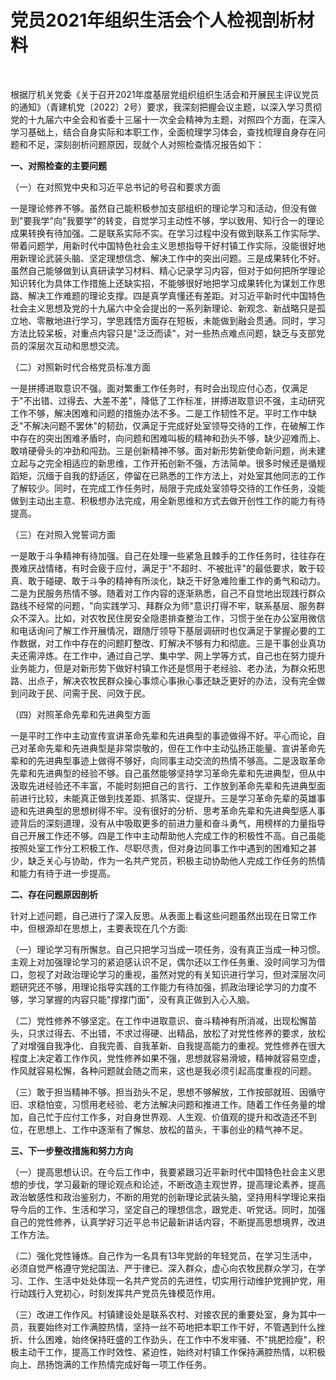 # 党员2021年组织生活会个人检视剖析材料

 

根据厅机关党委《关于召开2021年度基层党组织组织生活会和开展民主评议党员的通知》（青建机党〔2022〕2号）要求，我深刻把握会议主题，以深入学习贯彻党的十九届六中全会和省委十三届十一次全会精神为主题，对照四个方面，在深入学习基础上，结合自身实际和本职工作，全面梳理学习体会，查找梳理自身存在问题和不足，深刻剖析问题原因，现就个人对照检查情况报告如下：

**一、对照检查的主要问题**

（一）在对照党中央和习近平总书记的号召和要求方面

一是理论修养不够。虽然自己能积极参加支部组织的理论学习和活动，但没有做到"要我学"向"我要学"的转变，自觉学习主动性不够，学以致用、知行合一的理论成果转换有待加强。二是联系实际不实。在学习过程中没有做到联系工作实际学、带着问题学，用新时代中国特色社会主义思想指导干好村镇工作实际，没能很好地用新理论武装头脑、坚定理想信念、解决工作中的突出问题。三是成果转化不好。虽然自己能够做到认真研读学习材料、精心记录学习内容，但对于如何把所学理论知识转化为具体工作措施上还缺实招，不能够很好地把学习成果转化为谋划工作思路、解决工作难题的理论支撑。四是真学真懂还有差距。对习近平新时代中国特色社会主义思想及党的十九届六中全会提出的一系列新理论、新观念、新战略只是孤立地、零散地进行学习，学思践悟方面存在短板，未能做到融会贯通。同时，学习方法比较呆板，对重点内容只是"泛泛而读"，对一些热点难点问题，缺乏与支部党员的深层次互动和思想交流。

（二）对照新时代合格党员标准方面

一是拼搏进取意识不强。面对繁重工作任务时，有时会出现应付心态，仅满足于"不出错、过得去、大差不差"，降低了工作标准，拼搏进取意识不强，主动研究工作不够，解决困难和问题的措施办法不多。二是工作韧性不足。平时工作中缺乏"不解决问题不罢休"的韧劲，仅满足于完成好处室领导交待的工作，在破解工作中存在的突出困难矛盾时，向问题和困难叫板的精神和劲头不够，缺少迎难而上、敢啃硬骨头的冲劲和闯劲。三是创新精神不够。面对新形势新使命新问题，尚未建立起与之完全相适应的新思维，工作开拓创新不强，方法简单。很多时候还是循规蹈矩，沉缅于自我的舒适区，停留在已熟悉的工作方法上，对处室其他同志的工作了解较少。同时，在完成工作任务时，局限于完成处室领导交待的工作任务，没能做到主动出主意、积极想办法完成，用全新思维和方式去做开创性工作的能力有待提高。

（三）在对照入党誓词方面

一是敢于斗争精神有待加强。自己在处理一些紧急且棘手的工作任务时，往往存在畏难厌战情绪，有时会疲于应付，满足于"不超时、不被批评"的最低要求，敢于较真、敢于碰硬、敢于斗争的精神有所淡化，缺乏干好急难险重工作的勇气和动力。二是为民服务热情不够。随着对工作内容的逐渐熟悉，自己不自觉地出现践行群众路线不经常的问题，"向实践学习、拜群众为师"意识打得不牢，联系基层、服务群众不深入。比如，对农牧民住房安全隐患排查整治工作，习惯于坐在办公室用微信和电话询问了解工作开展情况，跟随厅领导下基层调研时也仅满足于掌握必要的工作数据，对工作中存在的问题盯整改、盯解决不够有力和彻底。三是干事创业真功夫还需淬炼。在工作中，通过自己学、集中学、网上学等方式，自己也在努力提升业务能力，但是对新形势下做好村镇工作还是惯用于老经验、老办法，为群众拓思路、出点子，解决农牧民群众操心事烦心事揪心事还缺乏更好的办法，没有完全做到问政于民、问需于民、问效于民。

（四）对照革命先辈和先进典型方面

一是平时工作中主动宣传宣讲革命先辈和先进典型的事迹做得不好。平心而论，自己对革命先辈和先进典型是非常崇敬的，但在工作中主动弘扬正能量、宣讲革命先辈和的先进典型事迹上做得不够好，向同事主动交流的热情不够高。二是汲取革命先辈和先进典型的经验不够。自己虽然能够坚持学习革命先辈和先进典型，但从中汲取先进经验还不丰富，不能时刻把自己的言行、工作放到革命先辈和先进典型面前进行比较，未能真正做到找差距、抓落实、促提升。三是学习革命先辈的英雄事迹和先进典型的思想树得不牢。没有很好的分析、思考革命先辈和先进典型感人事迹背后的深刻道理，没有从中吸取更多的前进力量和奋斗勇气，用榜样的力量指导自己开展工作还不够。四是工作中主动帮助他人完成工作的积极性不高。自己虽能按照处室工作分工积极工作、尽职尽责，但对身边同事工作中遇到的困难知之甚少，缺乏关心与协助，作为一名共产党员，积极主动协助他人完成工作任务的热情和能力有待于进一步提高。

**二、存在问题原因剖析**

针对上述问题，自己进行了深入反思。从表面上看这些问题虽然出现在日常工作中，但根源却在思想上，主要表现在几个方面:

（一）理论学习有所懈怠。自己只把学习当成一项任务，没有真正当成一种习惯。主观上对加强理论学习的紧迫感认识不足，偶尔还以工作任务重、没时间学习为借口，忽视了对政治理论学习的重视，虽然对党的有关知识进行学习，但对深层次问题研究还不够，用理论指导实践的工作能力有待加强，抓政治理论学习的力度不够，学习掌握的内容只能"撑撑门面"，没有真正做到入心入脑。

（二）党性修养不够坚定。在工作中进取意识、奋斗精神有所消减，出现松懈苗头，只求过得去、不出错，不求过得硬、出精品，放松了对党性修养的要求，放松了对增强自我净化、自我完善、自我革新、自我提高能力的重视。党性修养在很大程度上决定着工作作风，党性修养如果不强，思想就容易滑坡，精神就容易空虚，作风就容易松懈，各种问题就会随之而来，这也是我必须引起高度重视的问题。

（三）敢于担当精神不够。担当劲头不足，思想不够解放，工作按部就班、因循守旧、求稳怕变，习惯用老经验、老方法解决问题和推进工作。随着工作任务量的增加，自己忙于应付工作多，对自身世界观、人生观、价值观的提升和改造还不到位，在思想上、工作中逐渐有了懈怠、放松的苗头，干事创业的精气神不足。

**三、下一步整改措施和努力方向**

（一）提高思想认识。在今后工作中，我要紧跟习近平新时代中国特色社会主义思想的步伐，学习最新的理论观点和论述，不断改造主观世界，提高理论素养，提高政治敏感性和政治鉴别力，不断的用党的创新理论武装头脑，坚持用科学理论来指导今后的工作、生活和学习，坚定自己的理想信念，跟党走、听党话。同时，加强自己的党性修养，认真学好习近平总书记最新讲话内容，不断提高思想境界，改进工作方法。

（二）强化党性锤炼。自己作为一名具有13年党龄的年轻党员，在学习生活中，必须自觉严格遵守党纪国法、严于律已、深入群众，虚心向农牧民群众学习，在学习、工作、生活中处处体现一名共产党员的先进性，切实用行动维护党拥护党，用行动践行入党初心，时刻发挥共产党员先锋模范作用。

（三）改进工作作风。村镇建设处是联系农村、对接农民的重要处室，身为其中一员，我要始终对工作满腔热情，坚持一丝不苟地把本职工作干好，不管遇到什么挫折、什么困难，始终保持旺盛的工作劲头，在工作中不发牢骚、不"挑肥捡瘦"，积极主动干工作，提高工作时效性、紧迫性，始终对村镇工作保持满腔热情，以积极向上、昂扬饱满的工作热情完成好每一项工作任务。
